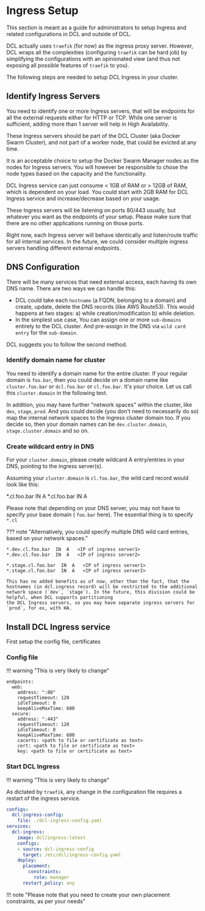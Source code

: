 # Ingress Setup

This section is meant as a guide for administrators to setup Ingress and related configurations in DCL and outside of
DCL.

DCL actually uses `traefik` (for now) as the ingress proxy server. However, DCL wraps all the complexities (configuring
`traefik` can be hard job) by simplifying the configurations with an opinionated view (and thus not exposing all
possible features of `traefik` to you).

The following steps are needed to setup DCL Ingress in your cluster.

## Identify Ingress Servers

You need to identify one or more Ingress servers, that will be endpoints for all the external requests either for HTTP
or TCP. While one server is sufficient, adding more than 1 server will help in High Availability.

These Ingress servers should be part of the DCL Cluster (aka Docker Swarm Cluster), and not part of a worker node, that could
be evicted at any time.

It is an acceptable choice to setup the Docker Swarm Manager nodes as the nodes for Ingress servers. You will however
be responsible to chose the node types based on the capacity and the functionality.

DCL Ingress service can just consume < 1GB of RAM or > 12GB of RAM, which is dependent on your load. You could start with
2GB RAM for DCL Ingress service and increase/decrease based on your usage.

These Ingress servers will be listening on ports 80/443 usually, but whatever you want as the endpoints of your setup. Please
make sure that there are no other applications running on those ports.

Right now, each Ingress server will behave identically and listen/route traffic for all internal services. In the future,
we could consider multiple ingress servers handling different external endpoints.

## DNS Configuration

There will be many services that need external access, each having its own DNS name. There are two ways we can handle
this: 
* DCL could take each `hostname` (a FQDN, belonging to a domain) and create, update, delete the DNS records (like AWS Route53). This would happens at two stages: a) while creation/modification b) while deletion.
* In the simplest use case, You can assign one or more `sub-domains` entirely to the DCL cluster. And pre-assign in the
DNS via `wild card entry` for the `sub-domain`.

DCL suggests you to follow the second method.

### Identify domain name for cluster

You need to identify a domain name for the entire cluster. If your regular domain is `foo.bar`, then you could decide
on a domain name like `cluster.foo.bar` or `dcl.foo.bar` or `cl.foo.bar`. It's your choice. Let us call this `cluster.domain`
in the following text.

In addition, you may have further "network spaces" within the cluster, like `dev`, `stage`, `prod`. And you could decide
(you don't need to necessarily do so) map the internal network spaces to the Ingress cluster domain too. If you decide so,
then your domain names can be `dev.cluster.domain`, `stage.cluster.domain` and so on.

### Create wildcard entry in DNS

For your `cluster.domain`, please create wildcard A entry/entries in your DNS, pointing to the ingress server(s).

Assuming your `cluster.domain` is `cl.foo.bar`, the wild card record would look like this:

*.cl.foo.bar   IN  A     <IP of ingress server1>
*.cl.foo.bar   IN  A     <IP of ingress server2>

Please note that depending on your DNS server, you may not have to specify your base domain ( `foo.bar`  here). The
essential thing is to specify `*.cl`

??? note "Alternatively, you could specify multiple DNS wild card entries, based on your network spaces."

    *.dev.cl.foo.bar  IN  A   <IP of ingress server1>
    *.dev.cl.foo.bar  IN  A   <IP of ingress server2>

    *.stage.cl.foo.bar  IN  A   <IP of ingress server1>
    *.stage.cl.foo.bar  IN  A   <IP of ingress server2>

    This has no added benefits as of now, other than the fact, that the hostnames (in dcl.ingress record) will be restricted to the additional network space (`dev`, `stage`). In the future, this division could be helpful, when DCL supports partitioning
    the DCL Ingress servers, so you may have separate ingress servers for `prod`, for ex, with HA.


## Install DCL Ingress service

First setup the config file, certificates

### Config file

!!! warning "This is very likely to change"
``` { yaml title="./dcl-ingress-config.yaml" }
endpoints:
  web:
    address: ":80"
    requestTimeout: 120
    idleTimeout: 0
    keepAliveMaxTime: 600
  secure:
    address: ":443"
    requestTimeout: 120
    idleTimeout: 0
    keepAliveMaxTime: 600
    cacerts: <path to file or certificate as text>
    cert: <path to file or certificate as text>
    key: <path to file or certificate as text>
```

### Start DCL Ingress

!!! warning "This is very likely to change"

As dictated by `traefik`, any change in the configuration file requires a restart of the ingress service.

```yaml
configs:
  dcl-ingress-config:
    file: ./dcl-ingress-config.yaml
services:
  dcl-ingress:
    image: dcl/ingress:latest
    configs:
    - source: dcl-ingress-config
      target: /etc/dcl/ingress-config.yaml
    deploy:
      placement:
        constraints:
          role: manager
      restart_policy: any
```

!!! note "Please note that you need to create your own placement constraints, as per your needs"
